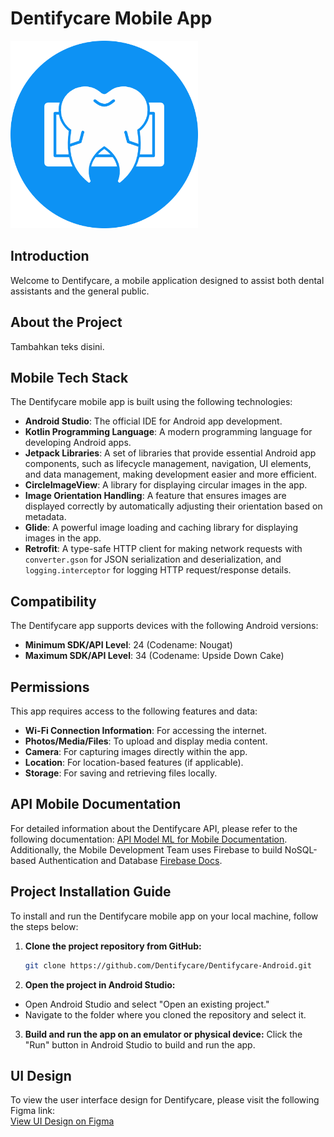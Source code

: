 # Dentifycare Mobile App

<img src="https://github.com/Dentifycare/Dentifycare-Android/blob/master/icon-app.png?raw=true" alt="App Icon" width="300"/>

## Introduction
Welcome to Dentifycare, a mobile application designed to assist both dental assistants and the general public.

## About the Project
Tambahkan teks disini.

## Mobile Tech Stack
The Dentifycare mobile app is built using the following technologies:

- **Android Studio**: The official IDE for Android app development.
- **Kotlin Programming Language**: A modern programming language for developing Android apps.
- **Jetpack Libraries**: A set of libraries that provide essential Android app components, such as lifecycle management, navigation, UI elements, and data management, making development easier and more efficient.
- **CircleImageView**: A library for displaying circular images in the app.
- **Image Orientation Handling**: A feature that ensures images are displayed correctly by automatically adjusting their orientation based on metadata.
- **Glide**: A powerful image loading and caching library for displaying images in the app.
- **Retrofit**: A type-safe HTTP client for making network requests with `converter.gson` for JSON serialization and deserialization, and `logging.interceptor` for logging HTTP request/response details.

## Compatibility
The Dentifycare app supports devices with the following Android versions:

- **Minimum SDK/API Level**: 24 (Codename: Nougat)
- **Maximum SDK/API Level**: 34 (Codename: Upside Down Cake)

## Permissions
This app requires access to the following features and data:

- **Wi-Fi Connection Information**: For accessing the internet.
- **Photos/Media/Files**: To upload and display media content.
- **Camera**: For capturing images directly within the app.
- **Location**: For location-based features (if applicable).
- **Storage**: For saving and retrieving files locally.

## API Mobile Documentation
For detailed information about the Dentifycare API, please refer to the following documentation: [API Model ML for Mobile Documentation](link-to-detailed-api-doc). Additionally, the Mobile Development Team uses Firebase to build NoSQL-based Authentication and Database [Firebase Docs](https://firebase.google.com/docs).

## Project Installation Guide
To install and run the Dentifycare mobile app on your local machine, follow the steps below:

1. **Clone the project repository from GitHub:**
   ```bash
   git clone https://github.com/Dentifycare/Dentifycare-Android.git

2. **Open the project in Android Studio:**
- Open Android Studio and select "Open an existing project."
- Navigate to the folder where you cloned the repository and select it.

3. **Build and run the app on an emulator or physical device:**
Click the "Run" button in Android Studio to build and run the app.

## UI Design
To view the user interface design for Dentifycare, please visit the following Figma link:  
[View UI Design on Figma](https://www.figma.com/design/M0OmDVNrtyiXCEr3qDBVgu/Dentifycare---For-Bangkit-App?node-id=0-1&t=zyYE8Wz9fJQawZL2-1)
